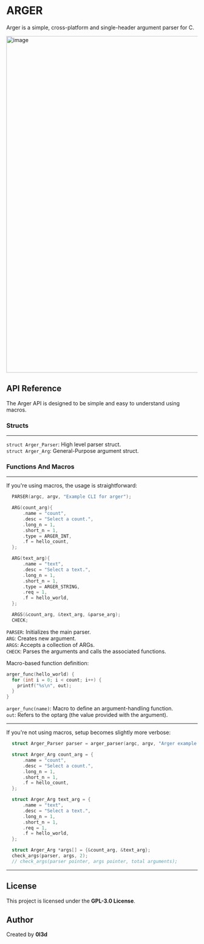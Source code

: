 # ARGER

Arger is a simple, cross-platform and single-header argument parser for C.

<img width="743" height="885" alt="image" src="https://github.com/user-attachments/assets/6a5635b6-3dfb-4efc-b140-7b1d370c99ef" />

## API Reference

The Arger API is designed to be simple and easy to understand using macros.

### Structs

---

`struct Arger_Parser`: High level parser struct.  
 `struct Arger_Arg`: General-Purpose argument struct.

### Functions And Macros

---

If you're using macros, the usage is straightforward:

```c
  PARSER(argc, argv, "Example CLI for arger");

  ARG(count_arg){
      .name = "count",
      .desc = "Select a count.",
      .long_n = 1,
      .short_n = 1,
      .type = ARGER_INT,
      .f = hello_count,
  };

  ARG(text_arg){
      .name = "text",
      .desc = "Select a text.",
      .long_n = 1,
      .short_n = 1,
      .type = ARGER_STRING,
      .req = 1,
      .f = hello_world,
  };

  ARGS(&count_arg, &text_arg, &parse_arg);
  CHECK;
```

`PARSER`: Initializes the main parser.  
`ARG`: Creates new argument.  
`ARGS`: Accepts a collection of ARGs.  
`CHECK`: Parses the arguments and calls the associated functions.

Macro-based function definition:

```c
arger_func(hello_world) {
  for (int i = 0; i < count; i++) {
    printf("%s\n", out);
  }
}
```

`arger_func(name)`: Macro to define an argument-handling function.  
`out`: Refers to the optarg (the value provided with the argument).

---

If you're not using macros, setup becomes slightly more verbose:

```c
  struct Arger_Parser parser = arger_parser(argc, argv, "Arger example code");

  struct Arger_Arg count_arg = {
      .name = "count",
      .desc = "Select a count.",
      .long_n = 1,
      .short_n = 1,
      .f = hello_count,
  };

  struct Arger_Arg text_arg = {
      .name = "text",
      .desc = "Select a text.",
      .long_n = 1,
      .short_n = 1,
      .req = 1,
      .f = hello_world,
  };

  struct Arger_Arg *args[] = {&count_arg, &text_arg};
  check_args(parser, args, 2);
  // check_args(parser pointer, args pointer, total arguments);

```

---

## License

This project is licensed under the **GPL-3.0 License**.

## Author

Created by **0l3d**
